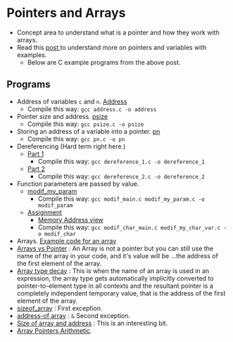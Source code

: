 # Pointers and Arrays

- Concept area to understand what is a pointer and how they work with arrays.
- Read this [post ](https://www.notion.so/C-Programming-f13cdb9661db464f8ea326c5a2654e8e) to understand more on pointers and variables with examples.
	- Below are C example programs from the above post.

## Programs

- Address of variables `c` and `n`. [Address](address.c)
	- Compile this way: `gcc address.c -o address`
- Pointer size and address. [psize](./psize.c)
	- Compile this way: `gcc psize.c -o psize`
- Storing an address of a variable into a pointer. [pn](./pn.c)
	- Compile this way: `gcc pn.c -o pn`
- Dereferencing (Hard term right here.)
	- [Part 1](dereference_1.c)
		- Compile this way: `gcc dereference_1.c -o dereference_1`
	- [Part 2](./dereference_2.c)
		- Compile this way: `gcc dereference_2.c -o dereference_2`
- Function parameters are passed by value.
	- [modif_my_param](./modif_my_param.c)
		- Compile this way: `gcc modif_main.c modif_my_param.c -o modif_param`
	- [Assignment](./modif_my_char_var.c)
		- [Memory Address view](https://memoryview.tiiny.site/)
		- Compile this way: `gcc modif_char_main.c modif_my_char_var.c -o modif_char`
- Arrays. [Example code for an array](./array.c)
- [Arrays vs Pointer](./array_vs_pointer.c) : An Array is not a pointer but you can still use the name of the array in your code, and it's value will be ...the address of the first element of the array.
- [Array type decay](./array_type_decay_main.c) : This is when the name of an array is used in an expression, the array type gets automatically implicitly converted to pointer-to-element type in all contexts and the resultant pointer is a completely independent temporary value, that is the address of the first element of the array.
- [sizeof_array](./sizeof_array.c) : First exception.
- [address-of array](./address_of_array.c) : `&` Second exception.
- [Size of array and address](./sizeof_array_address.c) : This is an interesting bit.
- [Array Pointers Arithmetic](./array_pointers_arithmetic.c).
